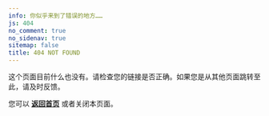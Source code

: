 ```yaml
---
info: 你似乎来到了错误的地方……
js: 404
no_comment: true
no_sidenav: true
sitemap: false
title: 404 NOT FOUND
---
```

这个页面目前什么也没有。请检查您的链接是否正确。如果您是从其他页面跳转至此，请及时反馈。

您可以 **[返回首页](/)** 或者关闭本页面。